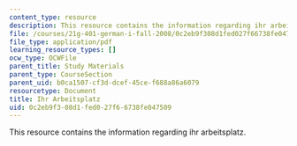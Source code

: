 ```yaml
---
content_type: resource
description: This resource contains the information regarding ihr arbeitsplatz.
file: /courses/21g-401-german-i-fall-2008/0c2eb9f308d1fed027f66738fe047509_MIT21G_401F08_wechsel.pdf
file_type: application/pdf
learning_resource_types: []
ocw_type: OCWFile
parent_title: Study Materials
parent_type: CourseSection
parent_uid: b0ca1507-cf3d-dcef-45ce-f688a86a6079
resourcetype: Document
title: Ihr Arbeitsplatz
uid: 0c2eb9f3-08d1-fed0-27f6-6738fe047509
---
```

This resource contains the information regarding ihr arbeitsplatz.

